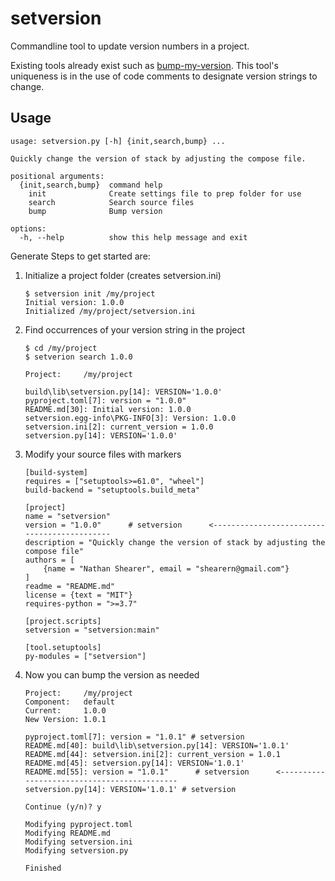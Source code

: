 setversion
==========

Commandline tool to update version numbers in a project.

Existing tools already exist such as [bump-my-version](https://github.com/callowayproject/bump-my-version).
This tool's uniqueness is in the use of code comments to designate version strings to change.

Usage
-----

    usage: setversion.py [-h] {init,search,bump} ...
    
    Quickly change the version of stack by adjusting the compose file.
    
    positional arguments:
      {init,search,bump}  command help
        init              Create settings file to prep folder for use
        search            Search source files
        bump              Bump version
    
    options:
      -h, --help          show this help message and exit

Generate Steps to get started are:

1) Initialize a project folder (creates setversion.ini)

       $ setversion init /my/project
       Initial version: 1.0.0
       Initialized /my/project/setversion.ini

2) Find occurrences of your version string in the project

       $ cd /my/project
       $ setverion search 1.0.0

       Project:     /my/project
       
       build\lib\setversion.py[14]: VERSION='1.0.0'
       pyproject.toml[7]: version = "1.0.0"
       README.md[30]: Initial version: 1.0.0
       setversion.egg-info\PKG-INFO[3]: Version: 1.0.0
       setversion.ini[2]: current_version = 1.0.0
       setversion.py[14]: VERSION='1.0.0'

3) Modify your source files with markers

       [build-system]
       requires = ["setuptools>=61.0", "wheel"]
       build-backend = "setuptools.build_meta"
       
       [project]
       name = "setversion"
       version = "1.0.0"      # setversion      <--------------------------------------------
       description = "Quickly change the version of stack by adjusting the compose file"
       authors = [
           {name = "Nathan Shearer", email = "shearern@gmail.com"}
       ]
       readme = "README.md"
       license = {text = "MIT"}
       requires-python = ">=3.7"
       
       [project.scripts]
       setversion = "setversion:main"
       
       [tool.setuptools]
       py-modules = ["setversion"]

4) Now you can bump the version as needed

       Project:     /my/project
       Component:   default
       Current:     1.0.0
       New Version: 1.0.1
       
       pyproject.toml[7]: version = "1.0.1" # setversion
       README.md[40]: build\lib\setversion.py[14]: VERSION='1.0.1'
       README.md[44]: setversion.ini[2]: current_version = 1.0.1
       README.md[45]: setversion.py[14]: VERSION='1.0.1'
       README.md[55]: version = "1.0.1"      # setversion      <--------------------------------------------
       setversion.py[14]: VERSION='1.0.1' # setversion
       
       Continue (y/n)? y
       
       Modifying pyproject.toml
       Modifying README.md
       Modifying setversion.ini
       Modifying setversion.py
       
       Finished
